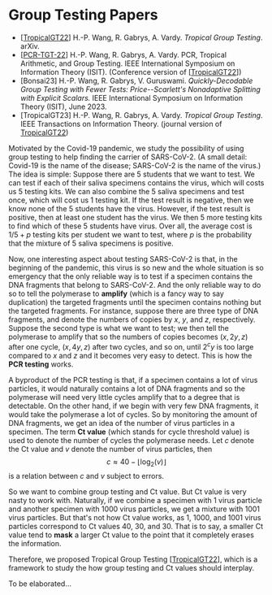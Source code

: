 
# Group Testing Papers

* [[TropicalGT22]]
  H.-P. Wang, R. Gabrys, A. Vardy.
  *Tropical Group Testing*.
  arXiv.
* [[PCR-TGT-22]]
  H.-P. Wang, R. Gabrys, A. Vardy.
  PCR, Tropical Arithmetic, and Group Testing.
  IEEE International Symposium on Information Theory (ISIT).
  (Conference version of [[TropicalGT22]])
* [Bonsai23]
  H.-P. Wang, R. Gabrys, V. Guruswami.
  *Quickly-Decodable Group Testing with Fewer Tests: Price--Scarlett's Nonadaptive Splitting with Explicit Scalars.*
  IEEE International Symposium on Information Theory (ISIT), June 2023.
* [TropicalGT23]
  H.-P. Wang, R. Gabrys, A. Vardy.
  *Tropical Group Testing*.
  IEEE Transactions on Information Theory.
  (journal version of [TropicalGT22])

Motivated by the Covid-19 pandemic, we study the possibility of using
group testing to help finding the carrier of SARS-CoV-2.  (A small
detail: Covid-19 is the name of the disease; SARS-CoV-2 is the name of
the virus.)  The idea is simple: Suppose there are 5 students that we
want to test.  We can test if each of their saliva specimens contains
the virus, which will costs us 5 testing kits.  We can also combine the
5 saliva specimens and test once, which will cost us 1 testing kit.
If the test result is negative, then we know none of the 5 students have
the virus.  However, if the test result is positive, then at least one
student has the virus.  We then 5 more testing kits to find which of
these 5 students have virus.  Over all, the average cost is $1/5 + p$
testing kits per student we want to test, where $p$ is the probability
that the mixture of 5 saliva specimens is positive.

Now, one interesting aspect about testing SARS-CoV-2 is that, in the
beginning of the pandemic, this virus is so new and the whole situation
is so emergency that the only reliable way is to test if a specimen
contains the DNA fragments that belong to SARS-CoV-2.  And the only
reliable way to do so to tell the polymerase to **amplify** (which is a
fancy way to say duplication) the targeted fragments until the specimen
contains nothing but the targeted fragments.  For instance, suppose
there are three type of DNA fragments, and denote the numbers of copies
by $x$, $y$, and $z$, respectively.  Suppose the second type is what
we want to test; we then tell the polymerase to amplify that so the
numbers of copies becomes $(x, 2y, z)$ after one cycle, $(x, 4y, z)$
after two cycles, and so on, until $2^c y$ is too large compared to $x$
and $z$ and it becomes very easy to detect.  This is how the **PCR
testing** works.

A byproduct of the PCR testing is that, if a specimen contains a lot of
virus particles, it would naturally contains a lot of DNA fragments and
so the polymerase will need very little cycles amplify that to a degree
that is detectable.  On the other hand, if we begin with very few DNA
fragments, it would take the polymerase a lot of cycles.  So by
monitoring the amount of DNA fragments, we get an idea of the number of
virus particles in a specimen.  The term **Ct value** (which stands for
cycle threshold value) is used to denote the number of cycles the
polymerase needs.  Let $c$ denote the Ct value and $v$ denote the
number of virus particles, then
$$ c \approx 40 - \lfloor\log_2(v)\rfloor $$
is a relation between $c$ and $v$ subject to errors.

So we want to combine group testing and Ct value.  But Ct value is very
nasty to work with.  Naturally, if we combine a specimen with $1$ virus
particle and another specimen with $1000$ virus particles, we get a
mixture with $1001$ virus particles.  But that's not how Ct value works,
as $1$, $1000$, and $1001$ virus particles correspond to Ct values $40$,
$30$, and $30$.  That is to say, a smaller Ct value tend to **mask** a
larger Ct value to the point that it completely erases the information.

Therefore, we proposed Tropical Group Testing [[TropicalGT22]], which is
a framework to study the how group testing and Ct values should
interplay.

To be elaborated...

[TropicalGT22]: https://arxiv.org/abs/2201.05440
[PCR-TGT-22]: https://doi.org/10.1109/ISIT50566.2022.9834718
